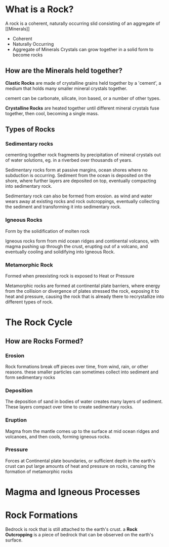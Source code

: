 # What is a Rock?
A rock is a coherent, naturally occurring slid consisting of an aggregate of [[Minerals]]
- Coherent
- Naturally Occurring
- Aggregate of Minerals
Crystals can grow together in a solid form to become rocks

## How are the Minerals held together?
**Clastic Rocks** are made of crystalline grains held together by a 'cement', a medium that holds many smaller mineral crystals together.

cement can be carbonate, silicate, iron based, or a number of other types.

**Crystalline Rocks** are heated together until different mineral crystals fuse together, then cool, becoming a single mass.
## Types of Rocks
### Sedimentary rocks
cementing together rock fragments by precipitation of mineral crystals out of water solutions, eg. in a riverbed over thousands of years.

Sedimentary rocks form at passive margins, ocean shores where no subduction is occurring. Sediment from the ocean is deposited on the shore, where further layers are deposited on top, eventually compacting into sedimentary rock.

Sedimentary rock can also be formed from erosion. as wind and water wears away at existing rocks and rock outcroppings, eventually collecting the sediment and transforming it into sedimentary rock. 

### Igneous Rocks
Form by the solidification of molten rock

Igneous rocks form from mid ocean ridges and continental volcanos, with magma pushing up through the crust, erupting out of a volcano, and eventually cooling and solidifying into Igneous Rock. 

### Metamorphic Rock
Formed when preexisting rock is exposed to Heat or Pressure

Metamorphic rocks are formed at continental plate barriers, where energy from the collision or divergence of plates stressed the rock, exposing it to heat and pressure, causing the rock that is already there to recrystallize into different types of rock. 
# The Rock Cycle
## How are Rocks Formed?
### Erosion
Rock formations break off pieces over time, from wind, rain, or other reasons. these smaller particles can sometimes collect into sediment and form sedimentary rocks

### Deposition
The deposition of sand in bodies of water creates many layers of sediment. These layers compact over time to create sedimentary rocks.

### Eruption
Magma from the mantle comes up to the surface at mid ocean ridges and volcanoes, and then cools, forming igneous rocks.

### Pressure
Forces at Continental plate boundaries, or sufficient depth in the earth's crust can put large amounts of heat and pressure on rocks, cansing the formation of metamorphic rocks


# Magma and Igneous Processes

# Rock Formations
Bedrock is rock that is still attached to the earth's crust.
a **Rock Outcropping** is a piece of bedrock that can be observed on the earth's surface.
